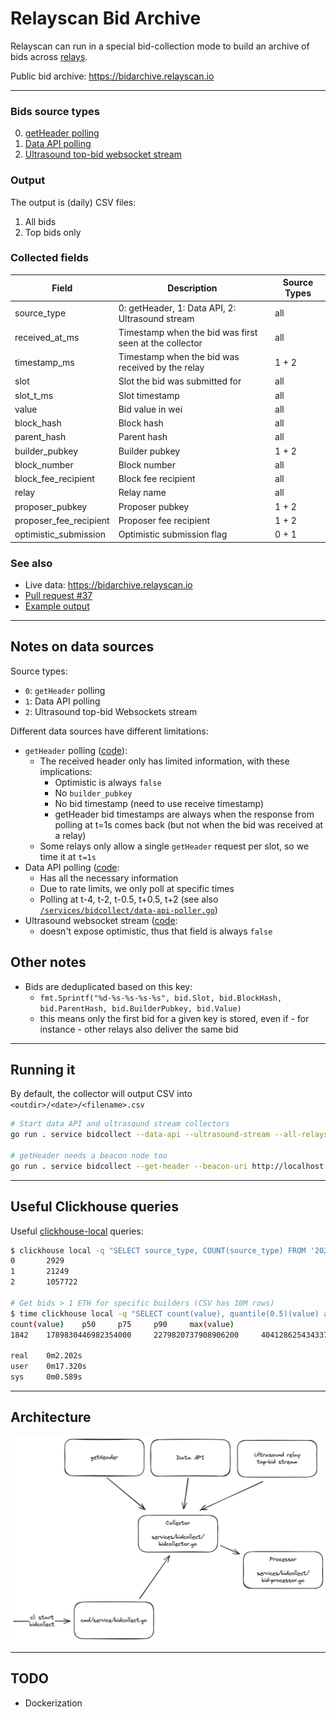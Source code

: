 # Relayscan Bid Archive

Relayscan can run in a special bid-collection mode to build an archive of bids across [relays](../vars/relays.go).

Public bid archive: https://bidarchive.relayscan.io

---

### Bids source types

0. [getHeader polling](https://ethereum.github.io/builder-specs/#/Builder/getHeader)
1. [Data API polling](https://flashbots.github.io/relay-specs/#/Data/getReceivedBids)
2. [Ultrasound top-bid websocket stream](https://github.com/ultrasoundmoney/docs/blob/main/top-bid-websocket.md)

### Output

The output is (daily) CSV files:
1. All bids
2. Top bids only


### Collected fields

| Field                  | Description                                            | Source Types |
| ---------------------- | ------------------------------------------------------ | ------------ |
| source_type            | 0: getHeader, 1: Data API, 2: Ultrasound stream        | all          |
| received_at_ms         | Timestamp when the bid was first seen at the collector | all          |
| timestamp_ms           | Timestamp when the bid was received by the relay       | 1 + 2        |
| slot                   | Slot the bid was submitted for                         | all          |
| slot_t_ms              | Slot timestamp                                         | all          |
| value                  | Bid value in wei                                       | all          |
| block_hash             | Block hash                                             | all          |
| parent_hash            | Parent hash                                            | all          |
| builder_pubkey         | Builder pubkey                                         | 1 + 2        |
| block_number           | Block number                                           | all          |
| block_fee_recipient    | Block fee recipient                                    | all          |
| relay                  | Relay name                                             | all          |
| proposer_pubkey        | Proposer pubkey                                        | 1 + 2        |
| proposer_fee_recipient | Proposer fee recipient                                 | 1 + 2        |
| optimistic_submission  | Optimistic submission flag                             | 0 + 1        |

### See also

- Live data: https://bidarchive.relayscan.io
- [Pull request #37](https://github.com/flashbots/relayscan/pull/37)
- [Example output](https://gist.github.com/metachris/061c0443afb8b8d07eed477a848fa395)

---

## Notes on data sources

Source types:
- `0`: `getHeader` polling
- `1`: Data API polling
- `2`: Ultrasound top-bid Websockets stream

Different data sources have different limitations:

- `getHeader` polling ([code](/services/bidcollect/getheader-poller.go)):
  - The received header only has limited information, with these implications:
    - Optimistic is always `false`
    - No `builder_pubkey`
    - No bid timestamp (need to use receive timestamp)
    - getHeader bid timestamps are always when the response from polling at t=1s comes back (but not when the bid was received at a relay)
  - Some relays only allow a single `getHeader` request per slot, so we time it at `t=1s`
- Data API polling ([code](/services/bidcollect/data-api-poller.go):
    - Has all the necessary information
    - Due to rate limits, we only poll at specific times
    - Polling at t-4, t-2, t-0.5, t+0.5, t+2 (see also [`/services/bidcollect/data-api-poller.go`](/services/bidcollect/data-api-poller.go#64-69))
- Ultrasound websocket stream ([code](/services/bidcollect/ultrasound-stream.go):
  - doesn't expose optimistic, thus that field is always `false`

## Other notes

- Bids are deduplicated based on this key:
  - `fmt.Sprintf("%d-%s-%s-%s-%s", bid.Slot, bid.BlockHash, bid.ParentHash, bid.BuilderPubkey, bid.Value)`
  - this means only the first bid for a given key is stored, even if - for instance - other relays also deliver the same bid

---

## Running it

By default, the collector will output CSV into `<outdir>/<date>/<filename>.csv`

```bash
# Start data API and ultrasound stream collectors
go run . service bidcollect --data-api --ultrasound-stream --all-relays

# getHeader needs a beacon node too
go run . service bidcollect --get-header --beacon-uri http://localhost:3500 --all-relays
```

---

## Useful Clickhouse queries

Useful [clickhouse-local](https://clickhouse.com/docs/en/operations/utilities/clickhouse-local) queries:

```bash
$ clickhouse local -q "SELECT source_type, COUNT(source_type) FROM '2024-06-12_top.csv' GROUP BY source_type ORDER BY source_type;"
0       2929
1       21249
2       1057722

# Get bids > 1 ETH for specific builders (CSV has 10M rows)
$ time clickhouse local -q "SELECT count(value), quantile(0.5)(value) as p50, quantile(0.75)(value) as p75, quantile(0.9)(value) as p90, max(value) FROM '2024-06-05_all.csv' WHERE value > 1000000000000000000 AND builder_pubkey IN ('0xa01a00479f1fa442a8ebadb352be69091d07b0c0a733fae9166dae1b83179e326a968717da175c7363cd5a13e8580e8d', '0xa02a0054ea4ba422c88baccfdb1f43b2c805f01d1475335ea6647f69032da847a41c0e23796c6bed39b0ee11ab9772c6', '0xa03a000b0e3d1dc008f6075a1b1af24e6890bd674c26235ce95ac06e86f2bd3ccf4391df461b9e5d3ca654ef6b9e1ceb') FORMAT TabSeparatedWithNames;"
count(value)    p50     p75     p90     max(value)
1842    1789830446982354000     2279820737908906200     4041286254343376400     8216794401676997763

real    0m2.202s
user    0m17.320s
sys     0m0.589s
```

---

## Architecture

![Architecture](./img/bidcollect-overview.png)


---

## TODO

- Dockerization